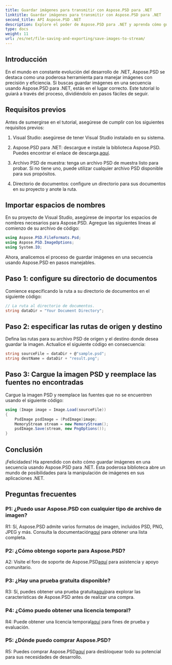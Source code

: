 ```yaml
---
title: Guardar imágenes para transmitir con Aspose.PSD para .NET
linktitle: Guardar imágenes para transmitir con Aspose.PSD para .NET
second_title: API Aspose.PSD .NET
description: Explore el poder de Aspose.PSD para .NET y aprenda cómo guardar imágenes en una secuencia sin esfuerzo. Siga nuestra guía paso a paso para una integración perfecta.
type: docs
weight: 11
url: /es/net/file-saving-and-exporting/save-images-to-stream/
---
```

## Introducción

En el mundo en constante evolución del desarrollo de .NET, Aspose.PSD se destaca como una poderosa herramienta para manejar imágenes con precisión y eficiencia. Si buscas guardar imágenes en una secuencia usando Aspose.PSD para .NET, estás en el lugar correcto. Este tutorial lo guiará a través del proceso, dividiéndolo en pasos fáciles de seguir.

## Requisitos previos

Antes de sumergirse en el tutorial, asegúrese de cumplir con los siguientes requisitos previos:

1. Visual Studio: asegúrese de tener Visual Studio instalado en su sistema.

2.  Aspose.PSD para .NET: descargue e instale la biblioteca Aspose.PSD. Puedes encontrar el enlace de descarga.[aquí](https://releases.aspose.com/psd/net/).

3. Archivo PSD de muestra: tenga un archivo PSD de muestra listo para probar. Si no tiene uno, puede utilizar cualquier archivo PSD disponible para sus propósitos.

4. Directorio de documentos: configure un directorio para sus documentos en su proyecto y anote la ruta.

## Importar espacios de nombres

En su proyecto de Visual Studio, asegúrese de importar los espacios de nombres necesarios para Aspose.PSD. Agregue las siguientes líneas al comienzo de su archivo de código:

```csharp
using Aspose.PSD.FileFormats.Psd;
using Aspose.PSD.ImageOptions;
using System.IO;
```

Ahora, analicemos el proceso de guardar imágenes en una secuencia usando Aspose.PSD en pasos manejables.

## Paso 1: configure su directorio de documentos

Comience especificando la ruta a su directorio de documentos en el siguiente código:

```csharp
// La ruta al directorio de documentos.
string dataDir = "Your Document Directory";
```

## Paso 2: especificar las rutas de origen y destino

Defina las rutas para su archivo PSD de origen y el destino donde desea guardar la imagen. Actualice el siguiente código en consecuencia:

```csharp
string sourceFile = dataDir + @"sample.psd";
string destName = dataDir + "result.png";
```

## Paso 3: Cargue la imagen PSD y reemplace las fuentes no encontradas

Cargue la imagen PSD y reemplace las fuentes que no se encuentren usando el siguiente código:

```csharp
using (Image image = Image.Load(sourceFile))
{
    PsdImage psdImage = (PsdImage)image;
    MemoryStream stream = new MemoryStream();
    psdImage.Save(stream, new PngOptions());
}
```

## Conclusión

¡Felicidades! Ha aprendido con éxito cómo guardar imágenes en una secuencia usando Aspose.PSD para .NET. Esta poderosa biblioteca abre un mundo de posibilidades para la manipulación de imágenes en sus aplicaciones .NET.

## Preguntas frecuentes

### P1: ¿Puedo usar Aspose.PSD con cualquier tipo de archivo de imagen?

 R1: Sí, Aspose.PSD admite varios formatos de imagen, incluidos PSD, PNG, JPEG y más. Consulta la documentación[aquí](https://reference.aspose.com/psd/net/) para obtener una lista completa.

### P2: ¿Cómo obtengo soporte para Aspose.PSD?

 A2: Visite el foro de soporte de Aspose.PSD[aquí](https://forum.aspose.com/c/psd/34) para asistencia y apoyo comunitario.

### P3: ¿Hay una prueba gratuita disponible?

 R3: Sí, puedes obtener una prueba gratuita[aquí](https://releases.aspose.com/)para explorar las características de Aspose.PSD antes de realizar una compra.

### P4: ¿Cómo puedo obtener una licencia temporal?

 R4: Puede obtener una licencia temporal[aquí](https://purchase.aspose.com/temporary-license/) para fines de prueba y evaluación.

### P5: ¿Dónde puedo comprar Aspose.PSD?

 R5: Puedes comprar Aspose.PSD[aquí](https://purchase.aspose.com/buy) para desbloquear todo su potencial para sus necesidades de desarrollo.